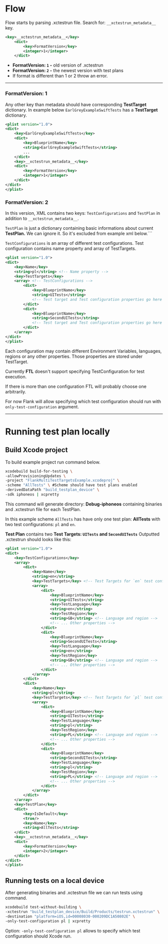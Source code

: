# Flow

Flow starts by parsing .xctestrun file. 
Search for:  `__xctestrun_metadata__` key.

```xml
<key>__xctestrun_metadata__</key>
	<dict>
		<key>FormatVersion</key>
		<integer>1</integer>
	</dict>
```

- **FormatVersion: `1` -** old version of .xctestrun
- **FormatVersion: `2` -** the newest version with test plans
- If format is different than 1 or 2 throw an error.

---

### FormatVersion: 1

Any other key than metadata should have corresponding **TestTarget** dictionary. In example below `EarlGreyExampleSwiftTests` has a **TestTarget** dictionary.

```xml
<plist version="1.0">
<dict>
	<key>EarlGreyExampleSwiftTests</key>
	<dict>
		<key>BlueprintName</key>
		<string>EarlGreyExampleSwiftTests</string>
		... 
	</dict>
	<key>__xctestrun_metadata__</key>
	<dict>
		<key>FormatVersion</key>
		<integer>1</integer>
	</dict>
</dict>
</plist>
```

### FormatVersion: 2

In this version, XML contains two keys: `TestConfigurations` and `TestPlan` in addition to `__xctestrun_metadata__`. 

`TestPlan` is just a dictionary containing basic informations about current **TestPlan.** We can ignore it. So it's excluded from example xml below.```

`TestConfigurations` is an array of different test configurations. Test configuration contains name property and array of TestTargets. 

```xml
<plist version="1.0">
<dict>
	<key>Name</key> 
	<string>pl</string> <!-- Name property -->
	<key>TestTargets</key>
	<array> <!-- TestConfigurations -->
		<dict>
			<key>BlueprintName</key>
			<string>UITests</string>
			<!-- Test target and Test configuration properties go here -->
		</dict>
		<dict>
			<key>BlueprintName</key>
			<string>SecondUITests</string>
			<!-- Test target and Test configuration properties go here -->
		</dict>
	</array>
</dict>
</plist>
```

Each configuration may contain different Environment Variables, languages, regions or any other properties. Those properties are stored under TestTarget. 

Currently **FTL** doesn't support specifying TestConfiguration for test execution.

If there is more than one configuration FTL will probably choose one arbitrarily.

For now Flank will allow specifying which test configuration should run with `only-test-configuration` argument.

---

# Running test plan locally

## Build Xcode project

To build example project run command below.

```bash
xcodebuild build-for-testing \
-allowProvisioningUpdates \
-project "FlankMultiTestTargetsExample.xcodeproj" \
-scheme "AllTests" \ #Scheme should have test plans enabled
-derivedDataPath "build_testplan_device" \
-sdk iphoneos | xcpretty
```

This command will generate directory: **Debug-iphoneos** containing binaries and .xctestrun file for each TestPlan. 

In this example scheme `AllTests` has have only one test plan: **AllTests** with two test configurations: `pl` and `en`. 

**Test Plan** contains two **Test Targets: `UITests` and `SecondUITests`**
Outputted .xctestrun should looks like this:

```xml
<plist version="1.0">
<dict>
	<key>TestConfigurations</key>
	<array>
		<dict>
			<key>Name</key>
			<string>en</string>
			<key>TestTargets</key> <!-- Test Targets for `en` test configuration -->
			<array>
				<dict>
					<key>BlueprintName</key>
					<string>UITests</string>
					<key>TestLanguage</key>
					<string>en</string>
					<key>TestRegion</key>
					<string>GB</string> <!-- Language and region -->
					<!-- ... Other properties -->
				</dict>
				<dict>
					<key>BlueprintName</key>
					<string>SecondUITests</string>
					<key>TestLanguage</key>
					<string>en</string>
					<key>TestRegion</key>
					<string>GB</string> <!-- Language and region -->
					<!-- ... Other properties -->
				</dict>
			</array>
		</dict>
		<dict>
			<key>Name</key>
			<string>pl</string>
			<key>TestTargets</key> <!-- Test Targets for `pl` test configuration -->
			<array>
				<dict>
					<key>BlueprintName</key>
					<string>UITests</string>
					<key>TestLanguage</key>
					<string>pl</string>
					<key>TestRegion</key>
					<string>PL</string> <!-- Language and region -->
					<!-- ... Other properties -->
				</dict>
				<dict>
					<key>BlueprintName</key>
					<string>SecondUITests</string>
					<key>TestLanguage</key>
					<string>pl</string>
					<key>TestRegion</key>
					<string>PL</string> <!-- Language and region -->
					<!-- ... Other properties -->
				</dict>
			</array>
		</dict>
	</array>
	<key>TestPlan</key>
	<dict>
		<key>IsDefault</key>
		<true/>
		<key>Name</key>
		<string>AllTests</string>
	</dict>
	<key>__xctestrun_metadata__</key>
	<dict>
		<key>FormatVersion</key>
		<integer>2</integer>
	</dict>
</dict>
</plist>
```

## Running tests on a local device

After generating binaries and .xctestrun file we can run tests using command.

```bash
xcodebuild test-without-building \
-xctestrun "build_testplan_device/Build/Products/testrun.xctestrun" \
-destination "platform=iOS,id=00008030-000209DC1A50802E" \
-only-test-configuration pl | xcpretty
```

Option: `-only-test-configuration pl` allows to specify which test configuration should Xcode run.
